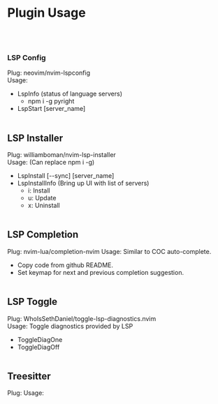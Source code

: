 # Plugin Usage
<br/><br/>

### LSP Config
Plug: neovim/nvim-lspconfig <br/>
Usage: <br/>
- LspInfo (status of language servers)
    - npm i -g pyright
- LspStart [server_name]
<br/><br/>

## LSP Installer
Plug: williamboman/nvim-lsp-installer <br/>
Usage: (Can replace npm i -g)
- LspInstall [--sync] [server_name]
- LspInstallInfo (Bring up UI with list of servers)
    - i: Install
    - u: Update
    - x: Uninstall
<br/><br/>

## LSP Completion
Plug: nvim-lua/completion-nvim
Usage: Similar to COC auto-complete. <br/>
- Copy code from github README.
- Set keymap for next and previous completion suggestion.
<br/><br/>

## LSP Toggle
Plug: WhoIsSethDaniel/toggle-lsp-diagnostics.nvim <br/>
Usage: Toggle diagnostics provided by LSP<br/>
- ToggleDiagOne
- ToggleDiagOff
<br/><br/>


## Treesitter
Plug:
Usage:
<br/><br/>
